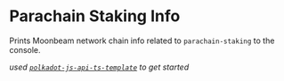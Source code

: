 # Parachain Staking Info

Prints Moonbeam network chain info related to `parachain-staking` to the console.

*used [`polkadot-js-api-ts-template`](https://github.com/kianenigma/polkadot-js-api-ts-template) to get started*